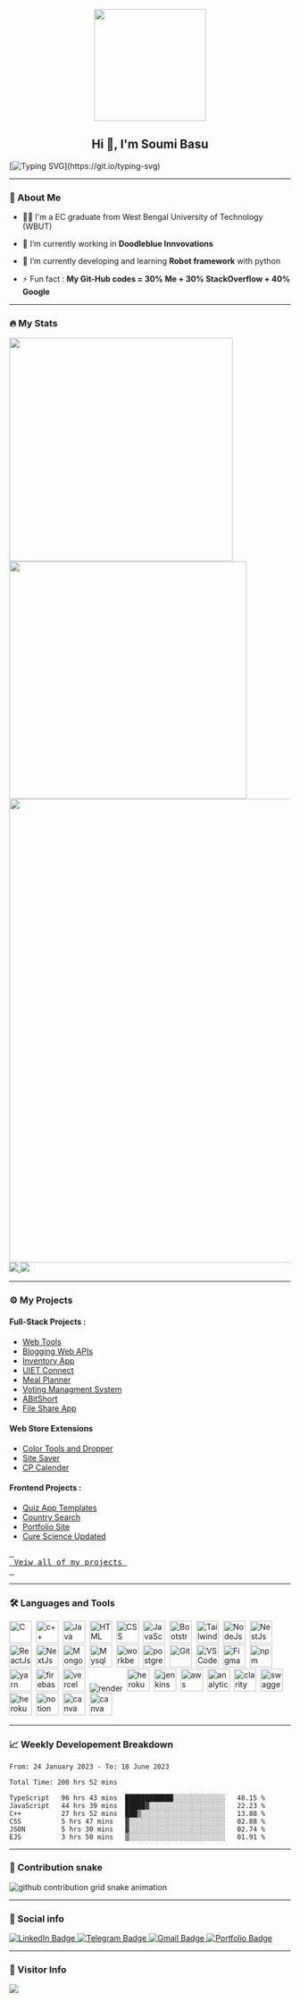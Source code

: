<div id="header" align="center">
  <img src=https://media.giphy.com/media/du3J3cXyzhj75IOgvA/giphy.gif width="200"/>
</div>

<h2 align="center">Hi 👋, I'm Soumi Basu</h2>

[![Typing SVG](https://readme-typing-svg.herokuapp.com?duration=10000&center=true&vCenter=true&width=800&height=30&lines=Hello+this+is+soumi-basu-91%2C+Welcome+to+my+Github+page.)](https://git.io/typing-svg)

---
### 👦 About Me
- 👨‍💻 I'm a EC graduate from West Bengal University of Technology (WBUT)

- 🔭 I’m currently working in **Doodleblue Innvovations**

- 🌱 I’m currently developing and learning **Robot framework** with python

- ⚡ Fun fact : **My Git-Hub codes = 30% Me + 30% StackOverflow + 40% Google**

--- 

### 🔥 My Stats 
<img width="400" src="https://github-readme-stats.vercel.app/api?username=soumi-basu-91&count_private=true&show_icons=true&theme=react" />  <img width="425" src="https://streak-stats.demolab.com/?user=soumi-basu-91&theme=react" />
<img width="830" src="https://github-readme-activity-graph.vercel.app/graph?username=soumi-basu-91&bg_color=21232a&color=a8eeff&line=61dafb&point=f0fcff&area=true&hide_border=false" />
<a href="https://github.com/soumi-basu-91/github-stats">
<img src="https://soumi-basu-91.github.io/github-stats.github.io/generated/overview.svg#gh-dark-mode-only" />
<img src="https://soumi-basu-91.github.io/github-stats.github.io/generated/languages.svg#gh-dark-mode-only" />
</a>
<!-- ![Top Langs](https://github-readme-stats.vercel.app/api/top-langs/?username=soumi-basu-91&layout=compact&langs_count=10&theme=react) -->
<!-- ![Wakatime stats](https://github-readme-stats.vercel.app/api/wakatime?username=soumi-basu-91&theme=react) -->

--- 


### ⚙️ My Projects 

#### Full-Stack Projects :

* [Web Tools](https://github.com/soumi-basu-91/web-tools-gl01)
* [Blogging Web APIs](https://github.com/soumi-basu-91/Postgre-APIs-App)
* [Inventory App](https://github.com/soumi-basu-91/InventoryAppFrontend)
* [UIET Connect](https://github.com/soumi-basu-91/UietConnect)
* [Meal Planner](https://github.com/soumi-basu-91/meal-planner-API)
* [Voting Managment System](https://github.com/soumi-basu-91/VotingManagmentSystem)
* [ABitShort](https://github.com/soumi-basu-91/linkshortner)
* [File Share App](https://github.com/soumi-basu-91/dlink-share)

#### Web Store Extensions 

* [Color Tools and Dropper](https://github.com/soumi-basu-91/color-picker-updated)
* [Site Saver](https://github.com/soumi-basu-91/site-saver)
* [CP Calender](https://github.com/soumi-basu-91/cp-contest-calender)

#### Frontend Projects :

* [Quiz App Templates](https://github.com/soumi-basu-91/quiz-template)
* [Country Search](https://github.com/soumi-basu-91/country-search)
* [Portfolio Site](https://github.com/soumi-basu-91/portfolio.github.io)
* [Cure Science Updated](https://github.com/soumi-basu-91/CureScience)

<a href="https://github.com/soumi-basu-91/soumi-basu-91/tree/main/projects"><kbd> <br> Veiw all of my projects <br> </kbd></a>

---

### :hammer_and_wrench: Languages and Tools 

<div>
  <img src="https://cdn.jsdelivr.net/gh/devicons/devicon/icons/c/c-original.svg" alt="C" width="40" height="40"/>&nbsp;
  <img src="https://cdn.jsdelivr.net/gh/devicons/devicon/icons/cplusplus/cplusplus-original.svg" alt="c++" width="40" height="40"/>&nbsp;
  <img src="https://cdn.jsdelivr.net/gh/devicons/devicon/icons/java/java-original-wordmark.svg" alt="Java" width="40" height="40"/>&nbsp;
  <img src="https://cdn.jsdelivr.net/gh/devicons/devicon/icons/html5/html5-original.svg" alt="HTML" width="40" height="40"/>&nbsp;
  <img src="https://cdn.jsdelivr.net/gh/devicons/devicon/icons/css3/css3-original.svg" alt="CSS" width="40" height="40"/>&nbsp;
  <img src="https://cdn.jsdelivr.net/gh/devicons/devicon/icons/javascript/javascript-original.svg" alt="JavaScript" width="40" height="40"/>&nbsp;
  <img src="https://getbootstrap.com/docs/5.0/assets/brand/bootstrap-logo.svg" title="JavaScript" alt="Bootstrap" width="40" height="40"/>&nbsp;
  <img src="https://cdn.jsdelivr.net/gh/devicons/devicon/icons/tailwindcss/tailwindcss-plain.svg" alt="TailwindCSS" width="40" height="40"/>&nbsp;
  <img src="https://cdn.jsdelivr.net/gh/devicons/devicon/icons/nodejs/nodejs-plain-wordmark.svg" alt="NodeJs" width="40" height="40"/>&nbsp;
  <img src="https://cdn.jsdelivr.net/gh/devicons/devicon/icons/nestjs/nestjs-plain.svg" alt="NestJs" width="40" height="40"/>&nbsp;
  <img src="https://cdn.jsdelivr.net/gh/devicons/devicon/icons/react/react-original.svg" alt="ReactJs" width="40" height="40"/>&nbsp;
  <img src="https://user-images.githubusercontent.com/79409258/226091304-3b3e278f-b249-497d-a020-c13cba259e53.png" alt="NextJs" width="40" height="40"/>&nbsp;
  <img src="https://cdn.jsdelivr.net/gh/devicons/devicon/icons/mongodb/mongodb-plain-wordmark.svg" alt="MongoDB" width="40" height="40"/>&nbsp;
  <img src="https://cdn.jsdelivr.net/gh/devicons/devicon/icons/mysql/mysql-plain.svg" alt="Mysql" width="40" height="40"/>&nbsp;
  <img src="https://user-images.githubusercontent.com/79409258/226094099-12fc633e-af1f-474b-ae66-951b09881305.png" alt="workbench" width="40" height="40"/>&nbsp;   
  <img src="https://cdn.jsdelivr.net/gh/devicons/devicon/icons/postgresql/postgresql-original.svg" alt="postgresql" width="40" height="40"/>&nbsp;     
  <img src="https://cdn.jsdelivr.net/gh/devicons/devicon/icons/git/git-original.svg" alt="Git" width="40" height="40"/>&nbsp;
  <img src="https://cdn.jsdelivr.net/gh/devicons/devicon/icons/vscode/vscode-original.svg" alt="VS Code" width="40" height="40"/>&nbsp;
  <img src="https://cdn.jsdelivr.net/gh/devicons/devicon/icons/figma/figma-original.svg" alt="Figma" width="40" height="40"/>&nbsp;
  <img src="https://cdn.jsdelivr.net/gh/devicons/devicon/icons/npm/npm-original-wordmark.svg" alt="npm" width="40" height="40"/>&nbsp;
  <img src="https://cdn.jsdelivr.net/gh/devicons/devicon/icons/yarn/yarn-original.svg" alt="yarn" width="40" height="40"/>&nbsp;        
  <img src="https://cdn.jsdelivr.net/gh/devicons/devicon/icons/firebase/firebase-plain.svg" alt="firebase" width="40" height="40"/>&nbsp;
  <img src="https://user-images.githubusercontent.com/79409258/226092559-edfa9908-a7ec-461c-918a-1f1d1fc3156f.png" alt="vercel" width="40" height="40"/>&nbsp;
  <img src="https://user-images.githubusercontent.com/79409258/226092756-fa7e7ed6-bfe3-4c24-9c49-ad1acfc436d6.png" alt="render" />&nbsp;
  <img src="https://cdn.jsdelivr.net/gh/devicons/devicon/icons/heroku/heroku-original.svg" alt="heroku" width="40" height="40"/>&nbsp;
  <img src="https://cdn.jsdelivr.net/gh/devicons/devicon/icons/jenkins/jenkins-plain.svg" alt="jenkins" width="40" height="40"/>&nbsp;
  <img src="https://cdn.jsdelivr.net/gh/devicons/devicon/icons/amazonwebservices/amazonwebservices-original.svg" alt="aws" width="40" height="40"/>&nbsp;
  <img src="https://user-images.githubusercontent.com/79409258/226091590-d7d020ad-ce51-4497-bd7e-db7ed6e81589.png" alt="analytics" width="40" height="40"/>&nbsp;
  <img src="https://user-images.githubusercontent.com/79409258/226092991-4c479dbd-e253-4bec-ba2c-598206a7848d.png" alt="clarity" width="40" height="40"/>&nbsp;
  <img src="https://user-images.githubusercontent.com/79409258/226091920-a6b75979-6f7f-427f-8a95-c6fe279929f2.png" alt="swagger" width="40" height="40"/>&nbsp;
  <img src="https://svgshare.com/i/5xY.svg" alt="heroku" width="40" height="40"/>&nbsp;
  <img src="https://user-images.githubusercontent.com/79409258/226091987-3cdf9344-dcfa-4d4e-ad0d-d3ab37c3c4db.png" alt="notion" width="40" height="40"/>&nbsp;
   <img src="https://user-images.githubusercontent.com/79409258/226093710-b6a36dcd-8a66-4a1b-8ef2-1faeb0b6f3e2.png" alt="canva" width="40" height="40"/>&nbsp;
  <img src="https://cdn.jsdelivr.net/gh/devicons/devicon/icons/canva/canva-original.svg" alt="canva" width="40" height="40"/>&nbsp;
</div>

---

### 📈 Weekly Developement Breakdown

<!--START_SECTION:waka-simple-->

```text
From: 24 January 2023 - To: 18 June 2023

Total Time: 200 hrs 52 mins

TypeScript   96 hrs 43 mins  ████████████░░░░░░░░░░░░░   48.15 %
JavaScript   44 hrs 39 mins  █████▓░░░░░░░░░░░░░░░░░░░   22.23 %
C++          27 hrs 52 mins  ███▒░░░░░░░░░░░░░░░░░░░░░   13.88 %
CSS          5 hrs 47 mins   ▓░░░░░░░░░░░░░░░░░░░░░░░░   02.88 %
JSON         5 hrs 30 mins   ▓░░░░░░░░░░░░░░░░░░░░░░░░   02.74 %
EJS          3 hrs 50 mins   ▒░░░░░░░░░░░░░░░░░░░░░░░░   01.91 %
```

<!--END_SECTION:waka-simple-->

---

### 🐍 Contribution snake

<picture>
  <source media="(prefers-color-scheme: dark)" srcset="https://soumi-basu-91.github.io/github-snake.github.io/github-contribution-grid-snake-dark.svg">
  <source media="(prefers-color-scheme: light)" srcset="https://soumi-basu-91.github.io/github-snake.github.io/github-contribution-grid-snake.svg">
  <img alt="github contribution grid snake animation" src="https://soumi-basu-91.github.io/github-snake.github.io/github-contribution-grid-snake.svg">
</picture>

---

### 🔗 Social info

<div id="badges">
    <a href="https://www.linkedin.com/in/soumi-pal-basu-a6712a106/">
    <img src="https://img.shields.io/badge/LinkedIn-blue?style=for-the-badge&logo=linkedin&logoColor=white" alt="LinkedIn Badge"/>
    </a>
    <a href="https://t.me/Sheulibelongshere">
    <img src="https://img.shields.io/badge/-Telegram-0088cc?style=for-the-badge&logo=Telegram&logoColor=white" alt="Telegram Badge"/>
    </a>
    <a href="https://mail.google.com/mail/u/0/?fs=1&tf=cm&to=soumi.basu16@yahoo.com">
    <img src="https://img.shields.io/badge/Gmail-D14836?style=for-the-badge&logo=gmail&logoColor=white" alt="Gmail Badge"/>
    </a>
    <a href="">
    <img src="https://img.shields.io/badge/Portfolio-dda703?style=for-the-badge&logo=About.me&logoColor=white" alt="Portfolio Badge"/>
    </a>
</div>

---

### 👀 Visitor Info
<img src="https://u8views.com/api/v1/github/profiles/79409258/views/day-week-month-total-count.svg">